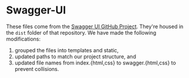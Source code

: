 # Swagger-UI
These files come from the [Swagger UI GitHub Project](https://github.com/swagger-api/swagger-ui). 
They're housed in the `dist` folder of that repository. We have made the following modifications: 
1. grouped the files into templates and static,
2. updated paths to match our project structure, and
3. updated file names from index.{html,css} to swagger.{html,css} to prevent collisions. 